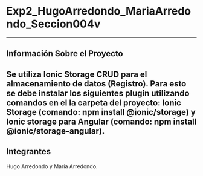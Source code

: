# Exp2_HugoArredondo_MariaArredondo_Seccion004v
---
Información Sobre el Proyecto
--
Se utiliza Ionic Storage CRUD para el almacenamiento de datos (Registro). Para esto se debe instalar los siguientes plugin utilizando comandos en el la carpeta del proyecto: Ionic Storage (comando: npm install @ionic/storage) y Ionic storage para Angular (comando: npm install @ionic/storage-angular).
--
Integrantes
---
Hugo Arredondo y María Arredondo.